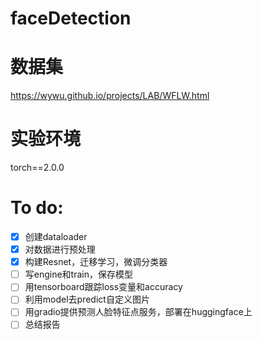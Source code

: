 # faceDetection
# 数据集
https://wywu.github.io/projects/LAB/WFLW.html

# 实验环境
torch==2.0.0


# To do:

- [x] 创建dataloader
- [x] 对数据进行预处理
- [x] 构建Resnet，迁移学习，微调分类器
- [ ] 写engine和train，保存模型
- [ ] 用tensorboard跟踪loss变量和accuracy 
- [ ] 利用model去predict自定义图片
- [ ] 用gradio提供预测人脸特征点服务，部署在huggingface上
- [ ] 总结报告
